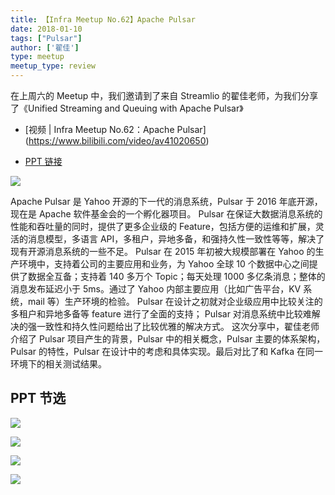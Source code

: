 ```yaml
---
title: 【Infra Meetup No.62】Apache Pulsar
date: 2018-01-10
tags: ["Pulsar"]
author: ['翟佳']
type: meetup
meetup_type: review
---
```


在上周六的 Meetup 中，我们邀请到了来自 Streamlio 的翟佳老师，为我们分享了《Unified Streaming and Queuing with Apache Pulsar》

- [视频 | Infra Meetup No.62：Apache Pulsar]
(https://www.bilibili.com/video/av41020650)

- [PPT 链接](https://eyun.baidu.com/s/3htgGj0w)

![](https://upload-images.jianshu.io/upload_images/542677-331623a8969058cb?imageMogr2/auto-orient/strip%7CimageView2/2/w/1240)

Apache Pulsar 是 Yahoo 开源的下一代的消息系统，Pulsar 于 2016 年底开源，现在是 Apache 软件基金会的一个孵化器项目。
Pulsar 在保证大数据消息系统的性能和吞吐量的同时，提供了更多企业级的 Feature，包括方便的运维和扩展，灵活的消息模型，多语言 API，多租户，异地多备，和强持久性一致性等等，解决了现有开源消息系统的一些不足。
Pulsar 在 2015 年初被大规模部署在 Yahoo 的生产环境中，支持着公司的主要应用和业务，为 Yahoo 全球 10 个数据中心之间提供了数据全互备；支持着 140 多万个 Topic；每天处理 1000 多亿条消息；整体的消息发布延迟小于 5ms。通过了 Yahoo 内部主要应用（比如广告平台，KV 系统，mail 等）生产环境的检验。
Pulsar 在设计之初就对企业级应用中比较关注的多租户和异地多备等 feature 进行了全面的支持； Pulsar 对消息系统中比较难解决的强一致性和持久性问题给出了比较优雅的解决方式。
这次分享中，翟佳老师介绍了 Pulsar 项目产生的背景，Pulsar 中的相关概念，Pulsar 主要的体系架构，Pulsar 的特性，Pulsar 在设计中的考虑和具体实现。最后对比了和 Kafka 在同一环境下的相关测试结果。

##  PPT 节选
![](https://upload-images.jianshu.io/upload_images/542677-22ea6cfa06fafc32?imageMogr2/auto-orient/strip%7CimageView2/2/w/1240)

![](https://upload-images.jianshu.io/upload_images/542677-f128d672ac7410e8?imageMogr2/auto-orient/strip%7CimageView2/2/w/1240)

![](https://upload-images.jianshu.io/upload_images/542677-5936511ed72a026e?imageMogr2/auto-orient/strip%7CimageView2/2/w/1240)

![](https://upload-images.jianshu.io/upload_images/542677-4ac0c966972bd566?imageMogr2/auto-orient/strip%7CimageView2/2/w/1240)

